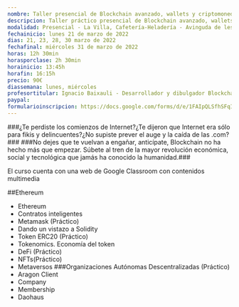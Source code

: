 ```yaml
---
nombre: Taller presencial de Blockchain avanzado, wallets y criptomonedas
descripcion: Taller práctico presencial de Blockchain avanzado, wallets y criptomonedas 
modalidad: Presencial - La Villa, Cafetería-Heladería - Avinguda de les Corts Valencianes, 75, 46470 Albal, Valencia 
fechainicio: lunes 21 de marzo de 2022
dias: 21, 23, 28, 30 marzo de 2022
fechafinal: miércoles 31 de marzo de 2022
horas: 12h 30min
horasporclase: 2h 30min
horainicio: 13:45h
horafin: 16:15h
precio: 90€
diassemana: lunes, miércoles
profesortitular: Ignacio Baixauli - Desarrollador y dibulgador Blockchain
paypal: 
formularioinscripcion: https://docs.google.com/forms/d/e/1FAIpQLSfhSFqIg_Bi4EGlAkqVlM3ZkMw7QnPviruwp3lZ0IpW21Y2Mw/viewform?usp=sf_link
---
```

###¿Te perdiste los comienzos de Internet?¿Te dijeron que Internet era sólo para fikis y delincuentes?¿No supiste prever el auge y la caída de las .com?###
###No dejes que te vuelvan a engañar, anticípate, Blockchain no ha hecho más que empezar. Súbete al tren de la mayor revolución económica, social y tecnológica que jamás ha conocido la humanidad.###

El curso cuenta con una web de Google Classroom con contenidos multimedia

##Ethereum
* Ethereum
* Contratos inteligentes
* Metamask (Práctico)
* Dando un vistazo a Solidity
* Token ERC20 (Práctico)
* Tokenomics. Economía del token
* DeFi (Práctico)
* NFTs(Práctico)
* Metaversos
###Organizaciones Autónomas Descentralizadas (Práctico)
* Aragon Client
 * Company
 * Membership
* Daohaus
